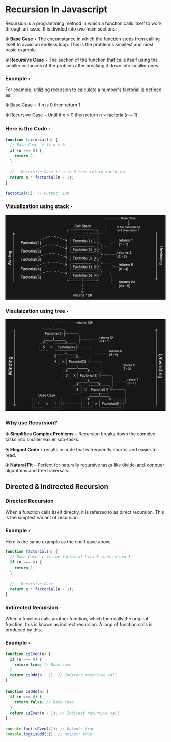 # Recursion In Javascript

Recursion is a programming method in which a function calls itself to work through an issue. It is divided into two main sections:

&#10687; **Base Case** &#8227; The circumstance in which the function stops from calling itself to avoid an endless loop. This is the problem's smallest and most basic example.

&#10687; **Recursive Case** &#8227; The section of the function that calls itself using the smaller instances of the problem after breaking it down into smaller ones.

### Example &#8227;

For example, utilizing recursion to calculate a number's factorial is defined as:

&#10687; Base Case &#8227; if _n_ is 0 then return 1

&#10687; Recursive Case &#8227; Until if _n_ > 0 then return _n_ &times; factorial(_n_ &minus; 1)

### Here is the Code &#8227;

```javascript
function factorial(n) {
  // Base Case -> if n = 0
  if (n === 0) {
    return 1;
  }

  //   Recursive Case if n != 0 then return factorial
  return n * factorial(n - 1);
}

factorial(5); // Output: 120
```

### Visualization using stack &#8227;

![Screenshot Recursion Using Stack](../assets/Recursion%20using%20stack.png)

### Visulaization using tree &#8227;

![Screenshot Recursion using tree](../assets/Recursion%20using%20tree.png)

### Why use Recursion?

&#10687; **Simplifies Complex Problems** &#8227; Recursion breaks down the complex tasks into smaller easier sub-tasks.

&#10687; **Elegant Code** &#8227; results in code that is frequently shorter and easier to read.

&#10687; **Natural Fit** &#8227; Perfect for naturally recursive tasks like divide-and-conquer algorithms and tree traversals.

## Directed & Indirected Recursion

### Directed Recursion

When a function calls itself directly, it is referred to as direct recursion. This is the simplest variant of recursion.

### Example &#8227;

Here is the same example as the one I gave above.

```javascript
function factorial(n) {
  // Base Case -> if the factorial hits 0 then return 1
  if (n === 0) {
    return 1;
  }

  //   Recursive Case
  return n * factorial(n - 1);
}
```

### Indirected Recursion

When a function calls another function, which then calls the original function, this is known as indirect recursion. A loop of function calls is produced by this.

### Example &#8227;

```javascript
function isEven(n) {
  if (n === 0) {
    return true; // Base case
  }
  return isOdd(n - 1); // Indirect recursive call
}

function isOdd(n) {
  if (n === 0) {
    return false; // Base case
  }
  return isEven(n - 1); // Indirect recursive call
}

console.log(isEven(4)); // Output: true
console.log(isOdd(3)); // Output: true
```
